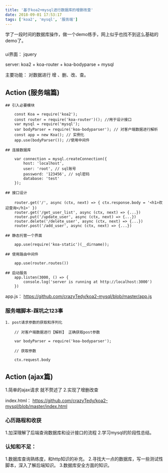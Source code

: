 ```yaml
---
title: '基于koa2+mysql进行数据库的增删改查'
date: 2018-09-01 17:53:17
tags: ['koa2', 'mysql', '服务端']
---
```


学了一段时间的数据库操作，做一个demo练手，网上似乎也找不到这么基础的demo了。

### <!--more-->

 ui界面： jquery

 server:  koa2 + koa-router + koa-bodyparse + mysql

 主要功能： 对数据进行 增 、删、改、查。

## Action (服务端篇)

    ## 引入必要模块

        const Koa = require('koa2'); 
        const router = require('koa-router')(); //用于设计接口
        var mysql = require('mysql'); 
        var bodyParser = require('koa-bodyparser'); // 对客户端数据进行解析
        const app = new Koa(); // 实例化
        app.use(bodyParser()); //使用中间件

    ## 连接数据库

        var connection = mysql.createConnection({
            host: 'localhost',
            user: 'root', // sql账号
            password: '123456', // sql密码
            database: 'test'
        });
    
    ## 接口设计

        router.get('/', async (ctx, next) => { ctx.response.body = '<h1>欢迎查询</h1>' })
        router.get('/get_user_list', async (ctx, next) => {...})
        router.put('/update_user', async (ctx, next) => {...})
        router.delete('/delete_user', async (ctx, next) => {...})
        router.post('/add_user', async (ctx, next) => {...})
    
    ## 静态托管一个界面

        app.use(require('koa-static')(__dirname));
    
    ## 使用路由中间件

        app.use(router.routes())
    
    ## 启动服务
        app.listen(3000, () => {
            console.log('server is running at http://localhost:3000')
        })


app.js： https://github.com/crazyTedy/koa2-mysql/blob/master/app.js

   ### 服务端脚本-踩坑之123事

    1. post请求参数的获取和序列化

        // 对客户端数据进行【解析】 正确获取post参数

        var bodyParser = require('koa-bodyparser'); 

        // 获取参数 

        ctx.request.body
        

## Action (ajax篇)

   1.简单的ajax请求 就不赘述了
   2.实现了增删改查

index.html： https://github.com/crazyTedy/koa2-mysql/blob/master/index.html


### 心历路程和收获

   1.加深理解了后端查询数据库和设计接口的流程
   2.学习mysql的阶段性总结。
    
### 认知和不足：

   1.数据库查询熟练度，和http知识的补充。
   2.寻找大一点的数据库，写一些测试性脚本，深入了解后端知识。
   3.数据库安全方面的知识。
